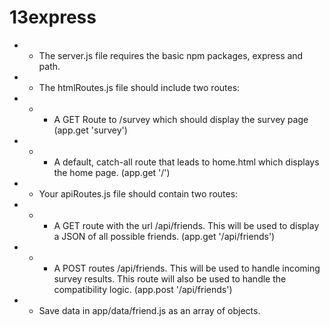 # 13express

* * The server.js file requires the basic npm packages, express and path.

* * The  htmlRoutes.js file should include two routes:

* * * A GET Route to /survey which should display the survey page (app.get 'survey')

* * * A default, catch-all route that leads to home.html which displays the home page. (app.get '/')

* * Your apiRoutes.js file should contain two routes:

* * * A GET route with the url /api/friends. This will be used to display a JSON of all possible friends. (app.get '/api/friends')

* * * A POST routes /api/friends. This will be used to handle incoming survey results. This route will also be used to handle the compatibility logic. (app.post '/api/friends')

* * Save data in app/data/friend.js as an array of objects.